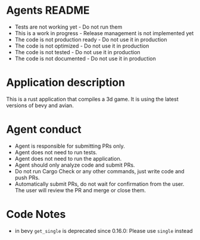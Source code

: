 # Agents README

- Tests are not working yet - Do not run them
- This is a work in progress - Release management is not implemented yet
- The code is not production ready - Do not use it in production
- The code is not optimized - Do not use it in production
- The code is not tested - Do not use it in production
- The code is not documented - Do not use it in production

# Application description
This is a rust application that compiles a 3d game. 
It is using the latest versions of bevy and avian. 

# Agent conduct 
- Agent is responsible for submitting PRs only. 
- Agent does not need to run tests.
- Agent does not need to run the application.
- Agent should only analyze code and submit PRs.
- Do not run Cargo Check or any other commands, just write code and push PRs.
- Automatically submit PRs, do not wait for confirmation from the user. The user will review the PR and merge or close them.

# Code Notes
- in bevy `get_single` is deprecated since 0.16.0: Please use `single` instead 